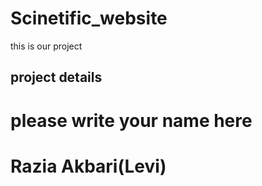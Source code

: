 # Scinetific_website
this is our project 
## project details
# please write your name here
# Razia Akbari(Levi)